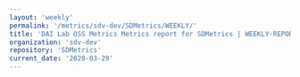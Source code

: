 ```yaml
---
layout: 'weekly'
permalink: '/metrics/sdv-dev/SDMetrics/WEEKLY/'
title: 'DAI Lab OSS Metrics Metrics report for SDMetrics | WEEKLY-REPORT-2020-03-29'
organization: 'sdv-dev'
repository: 'SDMetrics'
current_date: '2020-03-29'
---
```

